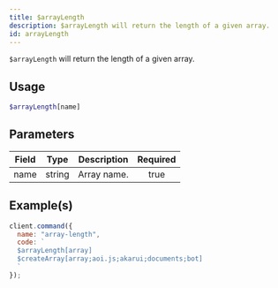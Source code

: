 ```yaml
---
title: $arrayLength
description: $arrayLength will return the length of a given array.
id: arrayLength
---
```


`$arrayLength` will return the length of a given array.

## Usage

```php
$arrayLength[name]
```

## Parameters

| Field | Type   | Description | Required |
| ----- | ------ | ----------- | :------: |
| name  | string | Array name. |   true   |

## Example(s)

```javascript
client.command({
  name: "array-length",
  code: `
  $arrayLength[array]
  $createArray[array;aoi.js;akarui;documents;bot]
  `
});
```

